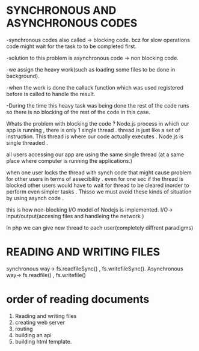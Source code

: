 # SYNCHRONOUS AND ASYNCHRONOUS CODES

-synchronous codes also called -> blocking code. bcz for slow operations code might wait for the task to to be completed first.

-solution to this problem is asynchronous code -> non blocking code.

-we assign the heavy work(such as loading some files to be done in background).

-when the work is done the callack function which was used registered before is called to handle the result.

-During the time this heavy task was being done the rest of the code runs so there is no blocking of the rest of the code in this case.

Whats the problem with blocking the code ?
Node.js process in which our app is running , there is only 1 single thread . thread is just like a set of instruction. This thread is where our code actually executes . Node js is single threaded .

all users accessing our app are using the same single thread (at a same place where computer is running the applications.)

when one user locks the thread with synch code that might cause problem for other users in terms of assecibility .
even for one sec if the thread is blocked other users would have to wait for thread to be cleared inorder to perform even simpler tasks . Thisso we must avoid these kinds of situation by using asynch code . 

this is how non-blocking I/O model of Nodejs is implemented. 
I/O-> input/output(accesing files and handleing the network )

In php we can give new thread to each user(completely diffrent paradigms)

# READING AND WRITING FILES
synchronous way-> fs.readfileSync()  , fs.writefileSync().
Asynchronous way-> fs.readfile() , fs.writefile()

# order of reading documents
1. Reading and writing files 
2. creating web server 
3. routing
4. building an api
5. building html template.
